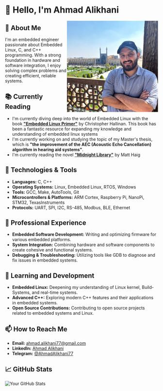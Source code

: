 # 👋 Hello, I'm Ahmad Alikhani

<img width="300px" align="right" src="pic/profile.jpg">

## 🚀 About Me
I'm an embedded engineer passionate about Embedded Linux, C, and C++ programming. With a strong foundation in hardware and software integration, I enjoy solving complex problems and creating efficient, reliable systems. 

## 📚 Currently Reading
- I'm currently diving deep into the world of Embedded Linux with the book **["Embedded Linux Primer"](https://www.amazon.com/Embedded-Linux-Primer-Practical-Real-World/dp/0137017839)** by Christopher Hallinan. This book has been a fantastic resource for expanding my knowledge and understanding of embedded linux systems
- I'm currently working on and studying the topic of my Master's thesis, which is **"the improvement of the AEC (Acoustic Echo Cancellation) algorithm in hearing aid systems"**.
- I'm currently reading the novel **["Midnight Library"](https://www.amazon.com/Midnight-Library-Novel-Matt-Haig/dp/0525559477)** by Matt Haig

## 🔧 Technologies & Tools
- **Languages:** C, C++
- **Operating Systems:** Linux, Embedded Linux, RTOS, Windows
- **Tools:** GCC, Make, AutoTools, Git
- **Microcontrollers & Platforms:** ARM Cortex, Raspberry Pi, NanoPi, STM32, TexasInstruments
- **Protocols:** UART, SPI, I2C, RS-485, Modbus, BLE, Ethernet

## 💼 Professional Experience
- **Embedded Software Development:** Writing and optimizing firmware for various embedded platforms.
- **System Integration:** Combining hardware and software components to create cohesive and functional systems.
- **Debugging & Troubleshooting:** Utilizing tools like GDB to diagnose and fix issues in embedded systems.

## 🌱 Learning and Development
- **Embedded Linux:** Deepening my understanding of Linux kernel, Build-Systems, and real-time systems.
- **Advanced C++:** Exploring modern C++ features and their applications in embedded systems.
- **Open Source Contributions:** Contributing to open source projects related to embedded systems and Linux.

## 📫 How to Reach Me
- **Email:** [ahmad.alikhani77@gmail.com](mailto:ahmad.alikhani77@gmail.com)
- **LinkedIn:** [Ahmad Alikhani](https://www.linkedin.com/in/ahmad-alikhani-724377222/)
- **Telegram:** [@AhmadAlikhani77](https://t.me/AhmadAlikhani)

## 📈 GitHub Stats
![Your GitHub Stats](https://github-readme-stats.vercel.app/api?username=ahmadalikhani&show_icons=true&theme=radical)
